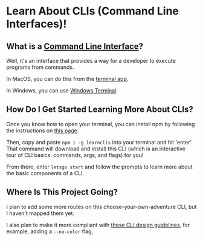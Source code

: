# Learn About CLIs (Command Line Interfaces)!

## What is a [Command Line Interface](https://en.wikipedia.org/wiki/Command-line_interface)?

Well, it's an interface that provides a way for a developer to execute programs from commands.

In MacOS, you can do this from the [terminal app](https://support.apple.com/guide/terminal/open-or-quit-terminal-apd5265185d-f365-44cb-8b09-71a064a42125/mac).

In Windows, you can use [Windows Terminal](https://learn.microsoft.com/en-us/windows/terminal/).

## How Do I Get Started Learning More About CLIs?

Once you know how to open your terminal, you can install npm by following the instructions on [this page](https://docs.npmjs.com/downloading-and-installing-node-js-and-npm).

Then, copy and paste `npm i -g learnclis` into your terminal and hit 'enter'. That command will download and install this CLI (which is an interactive tour of CLI basics: commands, args, and flags) for you!

From there, enter `letsgo start` and follow the prompts to learn more about the basic components of a CLI.

## Where Is This Project Going?

I plan to add some more routes on this choose-your-own-adventure CLI, but I haven't mapped them yet.

I also plan to make it more compliant with [these CLI design guidelines](https://clig.dev/), for example, adding a `--no-color` flag,
